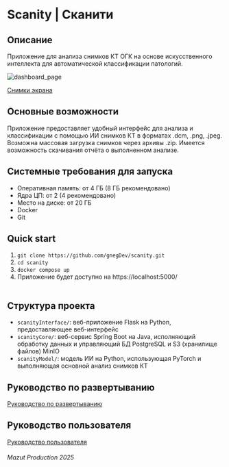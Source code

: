 # Scanity | Сканити

## Описание
Приложение для анализа снимков КТ ОГК на основе искусственного интеллекта для автоматической классификации патологий.

<img alt="dashboard_page" src="https://github.com/user-attachments/assets/9a31aca4-f3ca-4d6f-9149-d2ae960ecb01" />

[Снимки экрана](https://github.com/gnegDev/scanity/wiki/%D0%A1%D0%BD%D0%B8%D0%BC%D0%BA%D0%B8-%D1%8D%D0%BA%D1%80%D0%B0%D0%BD%D0%B0)


## Основные возможности
Приложение предоставляет удобный интерфейс для анализа и классификации с помощью ИИ снимков КТ в форматах .dcm, .png, .jpeg. Возможна массовая загрузка снимков через архивы .zip. Имеется возможность скачивания отчёта о выполненном анализе.

## Системные требования для запуска
* Оперативная память: от 4 ГБ (8 ГБ рекомендовано)
* Ядра ЦП: от 2 (4 рекомендовано)
* Место на диске: от 20 ГБ
* Docker
* Git

## Quick start
1. ```git clone https://github.com/gnegDev/scanity.git```
2. ```cd scanity```
3. ```docker compose up```
4. Приложение будет доступно на https://localhost:5000/
<br/><br/>

## Структура проекта
* ```scanityInterface/```: веб-приложение Flask на Python, предоставляющее веб-интерфейс
* ```scanityCore/```: веб-сервис Spring Boot на
Java, исполняющий обработку данных и управляющий БД PostgreSQL и S3 (хранилище файлов) MinIO
* ```scanityModel/```: модель ИИ на Python, использующая PyTorch и выполняющая основной анализ снимков КТ

## Руководство по развертыванию
[Руководство по развертыванию](https://github.com/gnegDev/scanity/wiki/%D0%A0%D1%83%D0%BA%D0%BE%D0%B2%D0%BE%D0%B4%D1%81%D1%82%D0%B2%D0%BE-%D0%BF%D0%BE-%D1%80%D0%B0%D0%B7%D0%B2%D0%B5%D1%80%D1%82%D1%8B%D0%B2%D0%B0%D0%BD%D0%B8%D1%8E)

## Руководство пользователя
[Руководство пользователя](https://github.com/gnegDev/scanity/wiki/%D0%A0%D1%83%D0%BA%D0%BE%D0%B2%D0%BE%D0%B4%D1%81%D1%82%D0%B2%D0%BE-%D0%BF%D0%BE%D0%BB%D1%8C%D0%B7%D0%BE%D0%B2%D0%B0%D1%82%D0%B5%D0%BB%D1%8F)

###### Mazut Production 2025
